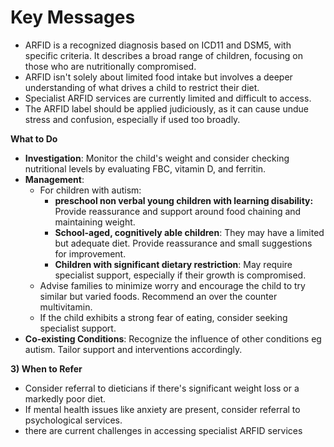 #  Key Messages

- ARFID is a recognized diagnosis based on ICD11 and DSM5, with specific criteria. It describes a broad range of children, focusing on those who are nutritionally compromised.
- ARFID isn't solely about limited food intake but involves a deeper understanding of what drives a child to restrict their diet.
- Specialist ARFID services are currently limited and difficult to access.
- The ARFID label should be applied judiciously, as it can cause undue stress and confusion, especially if used too broadly.

**What to Do**

- **Investigation**: Monitor the child's weight and consider checking nutritional levels by evaluating FBC, vitamin D, and ferritin.
- **Management**: 
  - For children with autism:
    - **preschool non verbal young children with learning disability:** Provide reassurance and support around food chaining and maintaining weight. 
    - **School-aged, cognitively able children**: They may have a limited but adequate diet. Provide reassurance and small suggestions for improvement. 
    - **Children with significant dietary restriction**: May require specialist support, especially if their growth is compromised.
  - Advise families to minimize worry and encourage the child to try similar but varied foods. Recommend an over the counter multivitamin.
  - If the child exhibits a strong fear of eating, consider seeking specialist support.
- **Co-existing Conditions**: Recognize the influence of other conditions eg autism. Tailor support and interventions accordingly.

**3) When to Refer**

- Consider referral to dieticians if there's significant weight loss or a markedly poor diet.
- If mental health issues like anxiety are present, consider referral to psychological services.
- there are current challenges in accessing specialist ARFID services
